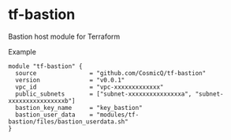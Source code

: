 # tf-bastion
Bastion host module for Terraform


Example
```
module "tf-bastion" {
  source               = "github.com/CosmicQ/tf-bastion"
  version              = "v0.0.1"
  vpc_id               = "vpc-xxxxxxxxxxxxx"
  public_subnets       = ["subnet-xxxxxxxxxxxxxxxa", "subnet-xxxxxxxxxxxxxxxxb"]
  bastion_key_name     = "key_bastion"
  bastion_user_data    = "modules/tf-bastion/files/bastion_userdata.sh"
}

```

